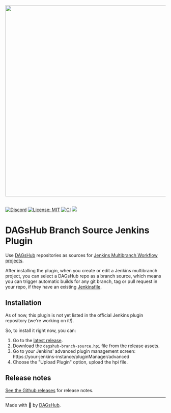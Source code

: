 <div align="center">
  <a href="https://dagshub.com"><img src="https://raw.githubusercontent.com/DAGsHub/client/master/dagshub_github.png" width=600 alt=""/></a><br><br>
</div>

[![Discord](https://img.shields.io/discord/698874030052212737)](https://discord.com/invite/9gU36Y6)
[![License: MIT](https://img.shields.io/badge/License-MIT-yellow.svg)](https://opensource.org/licenses/MIT)
[![CI](https://github.com/dagshub/dagshub-branch-source-plugin/actions/workflows/build-and-upload-artifact.yml/badge.svg)](https://github.com/DAGsHub/dagshub-branch-source-plugin/actions/workflows/build-and-upload-artifact.yml)
<a href="https://twitter.com/TheRealDAGsHub" title="DAGsHub on Twitter"><img src="https://img.shields.io/twitter/follow/TheRealDAGsHub.svg?style=social"></a>

# DAGsHub Branch Source Jenkins Plugin

Use <a href="https://dagshub.com">DAGsHub</a> repositories as sources for
<a href="https://www.jenkins.io/doc/book/pipeline/multibranch/">Jenkins Multibranch Workflow projects</a>.

After installing the plugin, when you create or edit a Jenkins multibranch project, you can select a 
DAGsHub repo as a branch source, which means you can trigger automatic builds for any git branch, tag 
or pull request in your repo, if they have an existing 
[Jenkinsfile](jenkins.io/doc/book/pipeline/jenkinsfile/).

## Installation
As of now, this plugin is not yet listed in the official Jenkins plugin repository (we're working on it!).

So, to install it right now, you can: 
1. Go to the [latest release](https://github.com/dagshub/dagshub-branch-source-plugin/releases).
1. Download the `dagshub-branch-source.hpi` file from the release assets.
1. Go to your Jenkins' advanced plugin management screen:  
   https://your-jenkins-instance/pluginManager/advanced 
1. Choose the "Upload Plugin" option, upload the hpi file.

## Release notes
[See the Github releases](https://github.com/dagshub/dagshub-branch-source-plugin/releases) for release notes.

---

Made with 🐶 by [DAGsHub](https://dagshub.com/).
